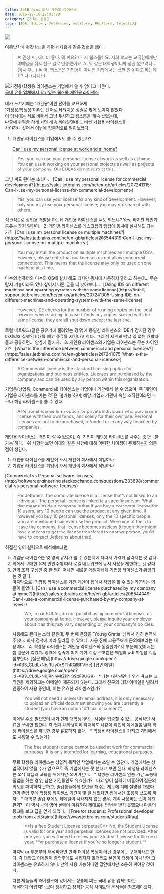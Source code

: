 ```yaml
---
title: JetBrains 회사 제품의 라이센스
date: 2016-12-18 22:01:28
category: [기타, 등등]
tags: [IDE, Editor, JetBrains, WebStorm, PhpStorm, IntelliJ]
---
```

![](thumb.png)

여름방학에 현장실습을 하면서 다음과 같은 경험을 했다.  
> A: 권성 씨, 에디터 좋다. 뭐 써요?
나: 저 웹스톰이요. 저희 학교는 교직원에게만 이메일을 줘서 친구 걸로 인증했어요.
A: 뭐 같은 대학생이니까 상관 없으려나...
(잠시 후...)
A: 어, 웹스톰은 기업용이 아니면 기업에서는 쓰면 안 된다고 하는데요?
나: (나니?!)

![가정용/학생용 라이센스는 기업에서 쓸 수 없다고 나온다.](webstorm.png)  
[국내 유통 업체에서 팔고있는 웹스톰 개인용 라이센스](http://www.kbsmedia.net/shop/shop.htm?type=shopdetail&brandcode=00600800100000000037&NaPm=ct%3Diwuof86w%7Cci%3D39710175c68e1f21f18e9ed8ef37a0ede2bbc992%7Ctr%3Dslsl%7Csn%3D225947%7Chk%3D2c97d4652c52b3836eb42e7e617c1312a1deba82)  
&nbsp;  
내가 느끼기에는 '개인용'이란 단어를 교묘하게  
'가정용/학생용'이라는 단어로 바꿔치운 상술로 밖에 보이지 않았다.  
이 당시에는 서로 바빠서 그냥 무시하고 웹스톰을 계속 썼었는데,  
나중에 취직을 하게 되면 계속 써야할텐데 그 비싼 기업용 라이센스를  
사야하나 싶어서 이번에 집중적으로 알아보았다.

1. 개인용 라이센스를 기업에서도 쓸 수 있는가?  
&nbsp;  
[Can I use my personal license at work and at home?](https://sales.jetbrains.com/hc/en-gb/articles/207240855-Can-I-use-my-personal-license-at-work-and-at-home-)  
<blockquote>Yes, you can use your personal license at work as well as at home. You can use it working on your personal projects as well as projects of your company. Our EULAs do not restrict this.</blockquote>
그냥 써도 된다는 소리다.  
&nbsp;  
[Can I use my personal license for commercial development?](https://sales.jetbrains.com/hc/en-gb/articles/207241015-Can-I-use-my-personal-license-for-commercial-development-)  
<blockquote>Yes, you can use your license for any kind of development. However, only you may use your personal license; you may not share it with others.</blockquote>
직관적으로 상업용 개발을 하는데 개인용 라이센스를 써도 되느냐?  
Yes, 하지만 타인과 공유는 하지 말란다.  
&nbsp;  
2. 개인용 라이센스를 데스크탑과 랩탑에 동시에 설치해도 되는가?  
&nbsp;  
[Can I use my personal license on multiple machines?](https://sales.jetbrains.com/hc/en-gb/articles/206544319-Can-I-use-my-personal-license-on-multiple-machines-)
<blockquote>You may install the product on multiple machines and multiple OS's. However, please note, that our licenses do not allow concurrent connections. This means that the license may only be used on one machine at a time.</blockquote>
다수의 컴퓨터와 다수의 OS에 설치 해도 되지만 동시에 사용하지 말라고 하는데...  
무슨 탐지 기술이라도 있나 싶어서 다른 글을 더 찾아보니...
&nbsp;  
[Using IDE on different machines and operating systems with the same license](https://intellij-support.jetbrains.com/hc/en-us/articles/207241005-Using-IDE-on-different-machines-and-operating-systems-with-the-same-license)  
<blockquote>However, IDE checks for the number of running copies on the local network when starting. In case it finds any copies started with the same license, they are all shut down except the last one.</blockquote>
로컬 네트워크(같은 공유기에 물려있는 경우)에 동일한 라이센스의 IDE가 감지된 경우  
마지막에 실행된 IDE를 빼고 종료를 시킨다고 한다.  
그럼 전 세계의 만날 일 없는 개발자들과 공유하면... 양심에 맡기자.  
&nbsp;  
3. 개인용 라이센스와 기업용 라이센스는 무슨 차이인가?  
&nbsp;  
[What is the difference between commercial and personal licenses?](https://sales.jetbrains.com/hc/en-gb/articles/207241075-What-is-the-difference-between-commercial-and-personal-licenses-)  
<blockquote>A Commercial license is the standard licensing option for organizations and business entities. Licenses are purchased by the company and can be used by any person within this organization.</blockquote>
기업용(상업용, Commercial) 라이센스는 기업이나 기관에서 살 수 있으며,  
즉 `개인이 기업용 라이센스를 사는 것`은 `불가능`하며,  
해당 기업과 기관에 속한 조직원이라면 누구나 해당 라이센스를 쓸 수 있다.  
&nbsp;  
<blockquote>A Personal license is an option for private individuals who purchase a license with their own funds, and solely for their own use. Personal licenses are not to be purchased, refunded or in any way financed by companies.</blockquote>
개인용 라이센스는 개인이 살 수 있으며,  
즉 `기업이 개인용 라이센스를 사주는 것`은 `불가능`하다.  
&nbsp;  
위 사항만 보면 아래와 같은 사항에 대해 어떠한 차이점이 존재하는지 의문점이 생긴다.  
<ol><li>개인용 라이센스를 개인이 사서 개인이 회사에서 작업하나</li><!--
--><li>기업용 라이센스를 기업이 사서 개인이 회사에서 작업하나</li></ol>
[Commercial vs Personal software licenses](http://softwareengineering.stackexchange.com/questions/233898/commercial-vs-personal-software-licenses)  
<blockquote>For Jetbrains, the corporate license is a license that's not linked to an individual. The personal license is linked to a specific person.
What that means inside a company is that if you buy a corporate license for 10 users, any 10 people can use the product at any given time.
If however you buy 10 personal licenses, only the 10 specific people who are mentioned can ever use the product. Were one of them to leave the company, that license becomes useless (though they might have a means to get the license transfered to another person, you'd have to contact Jetbrains about that).</blockquote>
허접한 영어 실력으로 해석해보자면  
<ol><li>기업용 라이센스는 몇 명의 유저가 쓸 수 있는지에 따라서 가격이 달라지는 것 같다.</li><!--
--><li>위에서 구매한 유저 인원수에 따라 로컬 네트워크에 동시 사용을 제한하는 것 같다.</li><!--
--><li>만약 조직 구성원 중 한 명이 떠나면 새로운 개발자에게 기업용 라이센스가 위임되는 것 같다.</li>
마지막으로 `기업용 라이센스를 가진 개인이 집에서 작업을 할 수 있는가?`라는 의문이 들었다.  
[Can I use a commercial license purchased by my company at home?](https://sales.jetbrains.com/hc/en-gb/articles/206544349-Can-I-use-a-commercial-license-purchased-by-my-company-at-home-)  
<blockquote>We, in our EULAs, do not prohibit using commercial licenses of your company at home.
However, please inquire your employer about it as this may vary depending on your company's policies.</blockquote>
사용해도 된다는 소리 같은데, 두 번째 문장을 `Young Gratia` 님께서 친히 번역해주셨다.  
회사 정책에 따라 달라질 수 있으니, 사용 전에 고용주에게 문의해보라는 내용이다.  
&nbsp;  
4. 학생용 라이센스는 개인용 라이센스와 동일한가?  
이 부분에 있어서는 참 질문이 많았다.  
링크에 접속이 되지 않아 직접 주고받은 메일의 pdf 파일을 직접 첨부한다.  
[질문 메일](https://drive.google.com/open?id=0B3_CLdLxNbjRUy0xSThRQlBPVHc)  
[답변 메일](https://drive.google.com/open?id=0B3_CLdLxNbjRNnMtZkNQSzFBUG8)  
&nbsp;  
* 나는 대학생인데 우리 학교는 교직원을 제외하고는 이메일이 제공되지 않는다.  
그래서 친구의 대학 이메일을 빌려서 인증하여 사용 중인데, 이는 유효한 라이센스인가?  
&nbsp;  
<blockquote>You will not need a university email address, it is only necessary to upload an official document showing you are currently a student (you have an option "official document").</blockquote><!--
-->이메일 주소 필요없이 내가 현재 대학생이라는  
사실을 입증할 수 있는 공식적인 서류만 보내면 된단다.  
즉 현재 대학생이라 하더라도 나같이 타인의 이메일을 빌려  
학생 라이센스를 취득한 경우 유효하지 않다.  
&nbsp;  
* 학생용 라이센스를 가지고 기업에서도 사용할 수 있는가?
&nbsp;  
<blockquote>The free student license cannot be used at work for commercial purposes. It is only intended for learning, educational purposes.</blockquote><!--
-->무료 학생용 라이센스는 상업적 목적인 작업에서는 쓰일 수 없단다.  
기업에서는 상업적이지 않을 수가 없으므로 즉 기업에서는 못 쓴다고 보면 된다.  
학생용 라이센스는 오직 학습과 교육을 위해서만 쓰여야한다.  
&nbsp;  
* 학생용 라이센스 인증 기간 도중에 졸업을 하는 경우, 남은 기간동안도 유효한가?  
&nbsp;  
나의 영어 실력이 미흡하여 질문의 의도를 파악하지 못하고,  
졸업생들에게 할인을 해주는 제도에 대해 설명을 하였다.  
만약 졸업 후에 학생용 라이센스 기간이 몇 달 남았다면 집에서만 조용히 쓰도록 하자.  
&nbsp;  
* 대학교 졸업 후에도 이메일이 사라지지 않는 경우, 계속 사용하는 것이 유효한가?  
&nbsp;  
이 역시 나의 영어 실력이 미흡하여 제대로된 답변을 받지 못했으나  
다음의 링크를 보고 답을 얻게 되었다.  
&nbsp;  
[Free for students: Professional developer tools from JetBrains](https://www.jetbrains.com/student/#faq)  
<blockquote>**Is a free Student License perpetual?**
No, the Student License is valid for one year and perpetual licenses are not provided. After one year you will need to renew your Student License for the next year, **or purchase a license if you’re no longer a student.**</blockquote><!--
-->마지막 or 부분부터 해석하자면  
만약 더이상 학생이 아닌 경우에는 구매하라고 한다.  
즉 대학교 이메일이 졸업후에도 사라지지 않더라도 본인이 학생이 아니라면  
그 라이센스는 유효하지 않다.  
만약 사용 가능하다면 집안에서만 조용히 써야할 것이다. 

다른 제품들의 라이센스에 있어서도 상술에 찌든 국내 유통 업체보다는  
해석하기 어렵지만 보다 정확하고 정직한 공식 사이트의 문서들을 참조해야겠다.